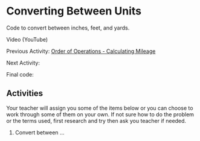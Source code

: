 # Converting Between Units

Code to convert between inches, feet, and yards.

Video (YouTube)

Previous Activity: [Order of Operations - Calculating Mileage](https://github.com/teachintech90/math.code/blob/main/Scratch/002-Order-Of-Operations/README.md)

Next Activity:

Final code:

## Activities

Your teacher will assign you some of the items below or you can choose to work through some of them on your own. If not sure how to do the problem or the terms used, first research and try then ask you teacher if needed.

1. Convert between ...
